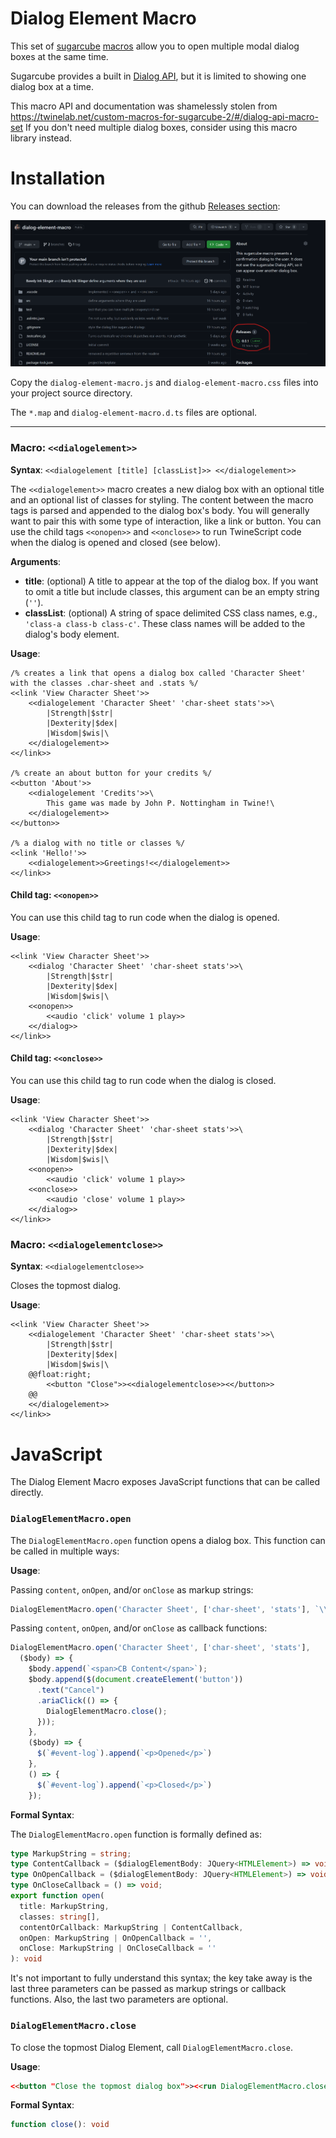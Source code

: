 # Dialog Element Macro
This set of [sugarcube](http://www.motoslave.net/sugarcube/2/docs/) [macros](http://www.motoslave.net/sugarcube/2/docs/#macro-api) allow you to open multiple modal dialog boxes at the same time.

Sugarcube provides a built in [Dialog API](http://www.motoslave.net/sugarcube/2/docs/#dialog-api), but it is limited to showing one dialog box at a time.

This macro API and documentation was shamelessly stolen from https://twinelab.net/custom-macros-for-sugarcube-2/#/dialog-api-macro-set If you don't need multiple dialog boxes, consider using this macro library instead.

# Installation
You can download the releases from the github [Releases section](https://github.com/BawdyInkSlinger/dialog-element-macro/releases):

![Image of github release section](./releases.png)

Copy the `dialog-element-macro.js` and `dialog-element-macro.css` files into your project source directory. 

The `*.map` and `dialog-element-macro.d.ts` files are optional.

---

### Macro: `<<dialogelement>>`

**Syntax**: `<<dialogelement [title] [classList]>> <</dialogelement>>`

The `<<dialogelement>>` macro creates a new dialog box with an optional title and an optional list of classes for styling. The content between the macro tags is parsed and appended to the dialog box's body. You will generally want to pair this with some type of interaction, like a link or button. You can use the child tags `<<onopen>>` and `<<onclose>>` to run TwineScript code when the dialog is opened and closed (see below).

**Arguments**:

* **title**: (optional) A title to appear at the top of the dialog box. If you want to omit a title but include classes, this argument can be an empty string (`''`).
* **classList**: (optional) A string of space delimited CSS class names, e.g., `'class-a class-b class-c'`. These class names will be added to the dialog's body element.

**Usage**:
```
/% creates a link that opens a dialog box called 'Character Sheet' with the classes .char-sheet and .stats %/
<<link 'View Character Sheet'>>
	<<dialogelement 'Character Sheet' 'char-sheet stats'>>\
		|Strength|$str|
		|Dexterity|$dex|
		|Wisdom|$wis|\
	<</dialogelement>>
<</link>>

/% create an about button for your credits %/
<<button 'About'>>
	<<dialogelement 'Credits'>>\
		This game was made by John P. Nottingham in Twine!\
	<</dialogelement>>
<</button>>

/% a dialog with no title or classes %/
<<link 'Hello!'>>
	<<dialogelement>>Greetings!<</dialogelement>>
<</link>>
```

#### Child tag: `<<onopen>>`

You can use this child tag to run code when the dialog is opened.

**Usage**:
```
<<link 'View Character Sheet'>>
	<<dialog 'Character Sheet' 'char-sheet stats'>>\
		|Strength|$str|
		|Dexterity|$dex|
		|Wisdom|$wis|\
	<<onopen>>
		<<audio 'click' volume 1 play>>
	<</dialog>>
<</link>>
```

#### Child tag: `<<onclose>>`

You can use this child tag to run code when the dialog is closed.

**Usage**:
```
<<link 'View Character Sheet'>>
	<<dialog 'Character Sheet' 'char-sheet stats'>>\
		|Strength|$str|
		|Dexterity|$dex|
		|Wisdom|$wis|\
	<<onopen>>
		<<audio 'click' volume 1 play>>
	<<onclose>>
		<<audio 'close' volume 1 play>>
	<</dialog>>
<</link>>
```

### Macro: `<<dialogelementclose>>`

**Syntax**: `<<dialogelementclose>>`

Closes the topmost dialog.

**Usage**:

```
<<link 'View Character Sheet'>>
	<<dialogelement 'Character Sheet' 'char-sheet stats'>>\
		|Strength|$str|
		|Dexterity|$dex|
		|Wisdom|$wis|\
	@@float:right;
		<<button "Close">><<dialogelementclose>><</button>>
    @@
	<</dialogelement>>
<</link>>
```

# JavaScript
The Dialog Element Macro exposes JavaScript functions that can be called directly. 

### `DialogElementMacro.open`

The `DialogElementMacro.open` function opens a dialog box. This function can be called in multiple ways:

**Usage**:

Passing `content`, `onOpen`, and/or `onClose` as markup strings:
```js
DialogElementMacro.open('Character Sheet', ['char-sheet', 'stats'], `\\\n|Strength|$str|\n|Dexterity|$dex|\n|Wisdom|$wis|\\\n`, '<<run console.log("onOpen")>>', '<<run console.log("onClose")>>');
```

Passing `content`, `onOpen`, and/or `onClose` as callback functions:
```js
DialogElementMacro.open('Character Sheet', ['char-sheet', 'stats'],
  ($body) => {
    $body.append(`<span>CB Content</span>`);
    $body.append($(document.createElement('button'))
      .text("Cancel")
      .ariaClick(() => {
        DialogElementMacro.close();
      }));
    }, 
    ($body) => {
      $(`#event-log`).append(`<p>Opened</p>`)
    },
    () => {
      $(`#event-log`).append(`<p>Closed</p>`)
    });
```

**Formal Syntax**:

The `DialogElementMacro.open` function is formally defined as:

```ts
type MarkupString = string;
type ContentCallback = ($dialogElementBody: JQuery<HTMLElement>) => void;
type OnOpenCallback = ($dialogElementBody: JQuery<HTMLElement>) => void;
type OnCloseCallback = () => void;
export function open(
  title: MarkupString,
  classes: string[],
  contentOrCallback: MarkupString | ContentCallback,
  onOpen: MarkupString | OnOpenCallback = '',
  onClose: MarkupString | OnCloseCallback = ''
): void
```

It's not important to fully understand this syntax; the key take away is the last three parameters can be passed as markup strings or callback functions. Also, the last two parameters are optional.

### `DialogElementMacro.close`

To close the topmost Dialog Element, call `DialogElementMacro.close`.

**Usage**:

```html
<<button "Close the topmost dialog box">><<run DialogElementMacro.close()>><</button>>
```

**Formal Syntax**:

```ts
function close(): void
```